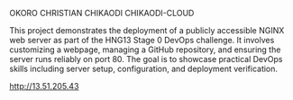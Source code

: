 OKORO CHRISTIAN CHIKAODI
CHIKAODI-CLOUD

This project demonstrates the deployment of a publicly accessible NGINX web server as part of the HNG13 Stage 0 DevOps challenge. It involves customizing a webpage, managing a GitHub repository, and ensuring the server runs reliably on port 80. The goal is to showcase practical DevOps skills including server setup, configuration, and deployment verification.

http://13.51.205.43

